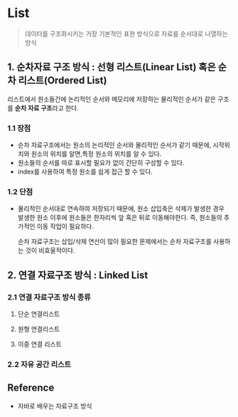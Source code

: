# List

> 데이터를 구조화시키는 가장 기본적인 표현 방식으로 자료를 순서대로 나열하는 방식

## 1. 순차자료 구조 방식 : 선형 리스트(Linear List) 혹은 순차 리스트(Ordered List)
리스트에서 원소들간에 논리적인 순서와 메모리에 저장하는 물리적인 순서가 같은 구조를 **순차 자료 구조**라고 한다.

### 1.1 장점
- 순차 자료구조에서는 원소의 논리적인 순서와 물리적인 순서가 같기 때문에, 시작위치와 원소의 위치를 알면,특정 원소의 위치를 알 수 있다.
- 원소들의 순서를 따로 표시할 필요가 없이 간단히 구성할 수 있다.
- index를 사용하여 특정 원소를 쉽게 접근 할 수 있다.

### 1.2 단점
- 물리적인 순서대로 연속하여 저장되기 때문에, 원소 삽입축은 삭제가 발생한 경우 발생한 원소 이후에 원소들은 한자리씩 앞 혹은 뒤로 이동해야한다. 즉, 원소들의 추가적인 이동 작업이 필요하다.


    순차 자료구조는 삽입/삭제 연산이 많이 필요한 문제에서는 순차 자료구조를 사용하는 것이 비효울적이다.


## 2. 연결 자료구조 방식 : Linked List


### 2.1 연결 자료구조 방식 종류

1) 단순 연결리스트

2) 원형 연결리스트

3) 이중 연결 리스트

### 2.2 자유 공간 리스트

## Reference

- 자바로 배우는 자료구조 방식